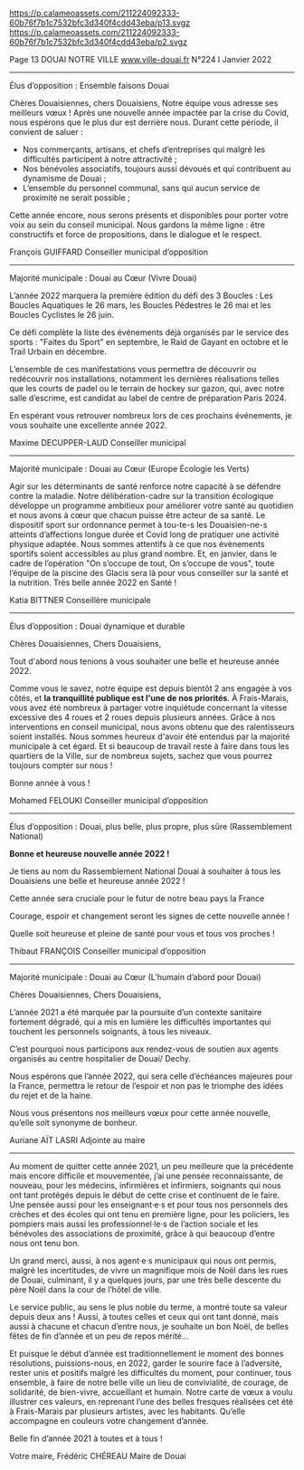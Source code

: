 https://p.calameoassets.com/211224092333-60b76f7b1c7532bfc3d340f4cdd43eba/p13.svgz
https://p.calameoassets.com/211224092333-60b76f7b1c7532bfc3d340f4cdd43eba/p2.svgz

Page  13
DOUAI NOTRE VILLE
www.ville-douai.fr
N°224   I
Janvier 2022

---

Élus d’opposition : Ensemble faisons Douai

Chères Douaisiennes, chers Douaisiens, Notre équipe vous adresse ses meilleurs vœux ! Après une nouvelle année impactée par la crise du Covid, nous espérons que le plus dur est derrière nous. Durant cette période, il convient de saluer :
- Nos commerçants,  artisans, et chefs d’entreprises qui malgré les difficultés participent à notre attractivité ;
- Nos bénévoles associatifs, toujours aussi dévoués et qui contribuent au dynamisme de Douai ;
- L’ensemble du personnel communal, sans qui aucun service de proximité ne serait possible ;

Cette année encore, nous serons présents et disponibles pour porter votre voix au sein du conseil municipal. Nous gardons la même ligne : être constructifs et force de propositions, dans le dialogue et le respect.

François GUIFFARD
Conseiller municipal d’opposition

---

Majorité municipale : Douai au Cœur (Vivre Douai)

L’année 2022 marquera la première édition du défi des 3 Boucles : Les Boucles Aquatiques le 26 mars, les Boucles Pédestres le 26 mai et les Boucles Cyclistes le 26 juin.

Ce défi complète la liste des événements déjà organisés par le service des sports : "Faites du Sport" en septembre, le Raid de Gayant en octobre et le Trail Urbain en décembre.

L’ensemble de ces manifestations vous permettra de découvrir ou redécouvrir nos installations, notamment les dernières réalisations telles que les courts de padel ou le terrain de hockey sur gazon, qui, avec notre salle d’escrime, est candidat au label de centre de préparation Paris 2024.

En espérant vous retrouver nombreux lors de ces prochains événements, je vous souhaite une excellente année 2022.

Maxime DECUPPER-LAUD
Conseiller municipal

---

Majorité municipale : Douai au Cœur (Europe Écologie les Verts)

Agir sur les déterminants de santé renforce notre capacité à se défendre contre la maladie. Notre délibération-cadre sur la transition écologique développe un programme ambitieux pour améliorer votre santé au quotidien et nous avons à cœur que chacun puisse être acteur de sa santé. Le dispositif sport sur ordonnance permet à tou-te-s les Douaisien-ne-s atteints d’affections longue durée et Covid long de pratiquer une activité physique adaptée. Nous sommes attentifs à ce que nos évènements sportifs soient accessibles au plus grand nombre. Et, en janvier, dans le cadre de l’opération "On s’occupe de tout, On s’occupe de vous", toute l’équipe de la piscine des Glacis sera là pour vous conseiller sur la santé et la nutrition. Très belle année 2022 en Santé !

Katia BITTNER
Conseillère municipale

---

Élus d’opposition : Douai dynamique et durable

Chères Douaisiennes, Chers Douaisiens,

Tout d'abord nous tenions à vous souhaiter une belle et heureuse année 2022.

Comme vous le savez, notre équipe est depuis bientôt 2 ans engagée à vos côtés, et **la tranquillité publique est l'une de nos priorités**.
À Frais-Marais, vous avez été nombreux à partager votre inquiétude concernant la vitesse excessive des 4 roues et 2 roues depuis plusieurs années. Grâce à nos interventions en conseil municipal, nous avons obtenu que des ralentisseurs soient installés. Nous sommes heureux d'avoir été entendus par la majorité municipale à cet égard. Et si beaucoup de travail reste à faire dans tous les quartiers de la Ville, sur de nombreux sujets, sachez que vous pourrez toujours compter sur nous !

Bonne année à vous !

Mohamed FELOUKI
Conseiller municipal d’opposition

---

Élus d’opposition : Douai, plus belle, plus propre, plus sûre (Rassemblement National)

**Bonne et heureuse nouvelle année 2022 !**

Je tiens au nom du Rassemblement National Douai à souhaiter à tous les Douaisiens une belle et heureuse année 2022 !

Cette année sera cruciale pour le futur de notre beau pays la France

Courage, espoir et changement seront les signes de cette nouvelle année !

Quelle soit heureuse et pleine de santé pour vous et tous vos proches !

Thibaut FRANÇOIS
Conseiller municipal d’opposition

---

Majorité municipale : Douai au Cœur (L’humain d’abord pour Douai)

Chères Douaisiennes, Chers Douaisiens,

L’année 2021 a été marquée par la poursuite d’un contexte sanitaire fortement dégradé, qui a mis en lumière les difficultés importantes qui touchent les personnels soignants, à tous les niveaux.

C’est pourquoi nous participons aux rendez-vous de soutien aux agents organisés au centre hospitalier de Douai/
Dechy.

Nous espérons que l’année 2022, qui sera celle d’échéances majeures pour la France, permettra le retour de l’espoir et non pas le triomphe des idées du rejet et de la haine.

Nous vous présentons nos meilleurs vœux pour cette année nouvelle, qu’elle soit synonyme de bonheur.

Auriane AÏT LASRI
Adjointe au maire

---

Au moment de quitter cette année 2021, un peu meilleure que la précédente mais encore difficile et mouvementée, j’ai une pensée reconnaissante, de nouveau, pour les médecins, infirmières et infirmiers, soignants qui nous ont tant protégés depuis le début de cette crise et continuent de le faire. Une pensée aussi pour les enseignant·e·s et pour tous nos personnels des crèches et des écoles qui ont tenu en première ligne, pour les policiers, les pompiers mais aussi les professionnel·le·s de l’action sociale et les bénévoles des associations de proximité, grâce à qui beaucoup d’entre nous ont tenu bon.

Un grand merci, aussi, à nos agent·e·s municipaux qui nous ont permis, malgré les incertitudes, de vivre un magnifique mois de Noël dans les rues de Douai, culminant, il y a quelques jours, par une très belle descente du père Noël dans la cour de l’hôtel de ville.

Le service public, au sens le plus noble du terme, a montré toute sa valeur depuis deux ans ! Aussi, à toutes celles et ceux qui ont tant donné, mais aussi à chacune et chacun d’entre nous, je souhaite un bon Noël, de belles fêtes de fin d’année et un peu de repos mérité…

Et puisque le début d’année est traditionnellement le moment des bonnes résolutions, puissions-nous, en 2022, garder le sourire face à l’adversité, rester unis et positifs malgré les difficultés du moment, pour continuer, tous ensemble, à faire de notre belle ville un lieu de convivialité, de courage, de solidarité, de bien-vivre, accueillant et humain. Notre carte de vœux a voulu illustrer ces valeurs, en reprenant l’une des belles fresques réalisées cet été à Frais-Marais par plusieurs artistes, avec les habitants. Qu’elle accompagne en couleurs votre changement d’année.

Belle fin d’année 2021 à toutes et à tous !

Votre maire,
Frédéric CHÉREAU
Maire de Douai
